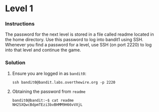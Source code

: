 # Level 1

### Instructions
The password for the next level is stored in a file called readme located in the home directory. Use this password to log into bandit1 using SSH. Whenever you find a password for a level, use SSH (on port 2220) to log into that level and continue the game.

### Solution

1. Ensure you are logged in as `bandit0`:
   <br>
    ```shell
    ssh bandit0@bandit.labs.overthewire.org -p 2220
    ```

2. Obtaining the password from `readme`
   <br>
    ```shell
    bandit0@bandit:~$ cat readme
    NH2SXQwcBdpmTEzi3bvBHMM9H66vVXjL
    ```
